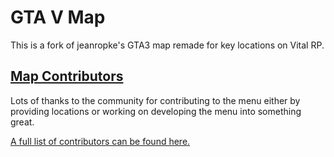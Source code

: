# GTA V Map

This is a fork of jeanropke's GTA3 map remade for key locations on Vital RP.

## [Map Contributors](https://github.com/jeanropke/RDOMap/blob/master/CONTRIBUTORS.md)
Lots of thanks to the community for contributing to the menu either by providing locations or working on developing the menu into something great.

[A full list of contributors can be found here.](https://github.com/jeanropke/RDOMap/blob/master/CONTRIBUTORS.md)
